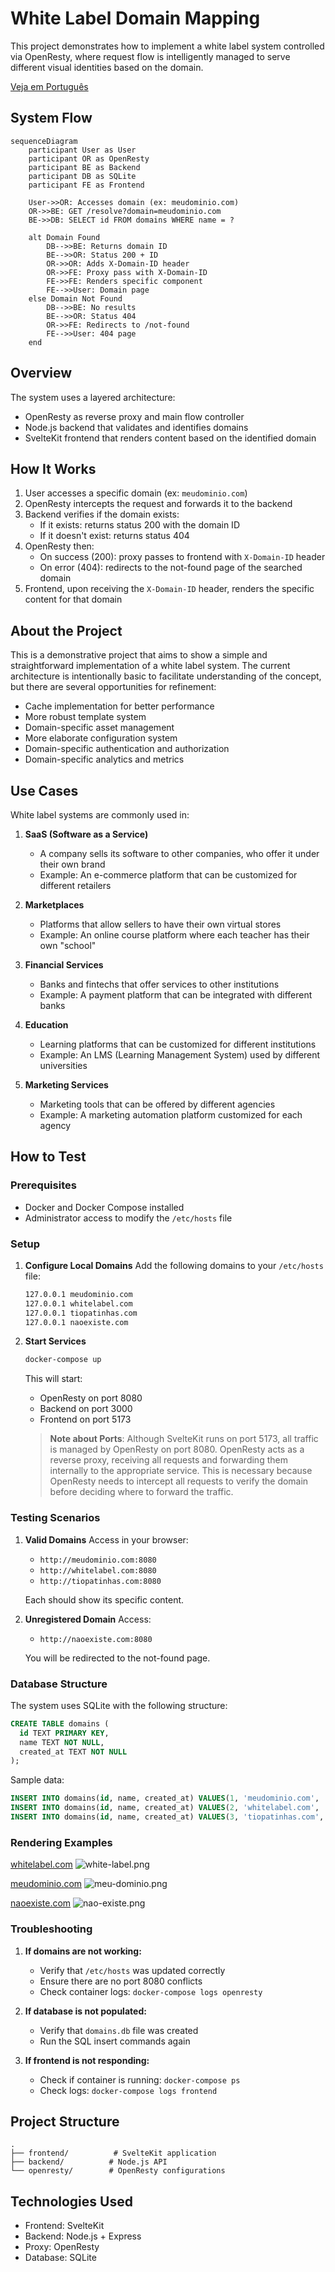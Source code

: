 # White Label Domain Mapping

This project demonstrates how to implement a white label system controlled via OpenResty, where request flow is intelligently managed to serve different visual identities based on the domain.

[Veja em Português](./README.md)

## System Flow

```mermaid
sequenceDiagram
    participant User as User
    participant OR as OpenResty
    participant BE as Backend
    participant DB as SQLite
    participant FE as Frontend

    User->>OR: Accesses domain (ex: meudominio.com)
    OR->>BE: GET /resolve?domain=meudominio.com
    BE->>DB: SELECT id FROM domains WHERE name = ?
    
    alt Domain Found
        DB-->>BE: Returns domain ID
        BE-->>OR: Status 200 + ID
        OR->>OR: Adds X-Domain-ID header
        OR->>FE: Proxy pass with X-Domain-ID
        FE->>FE: Renders specific component
        FE-->>User: Domain page
    else Domain Not Found
        DB-->>BE: No results
        BE-->>OR: Status 404
        OR->>FE: Redirects to /not-found
        FE-->>User: 404 page
    end
```

## Overview

The system uses a layered architecture:
- OpenResty as reverse proxy and main flow controller
- Node.js backend that validates and identifies domains
- SvelteKit frontend that renders content based on the identified domain

## How It Works

1. User accesses a specific domain (ex: `meudominio.com`)
2. OpenResty intercepts the request and forwards it to the backend
3. Backend verifies if the domain exists:
   - If it exists: returns status 200 with the domain ID
   - If it doesn't exist: returns status 404
4. OpenResty then:
   - On success (200): proxy passes to frontend with `X-Domain-ID` header
   - On error (404): redirects to the not-found page of the searched domain
5. Frontend, upon receiving the `X-Domain-ID` header, renders the specific content for that domain

## About the Project

This is a demonstrative project that aims to show a simple and straightforward implementation of a white label system. The current architecture is intentionally basic to facilitate understanding of the concept, but there are several opportunities for refinement:

- Cache implementation for better performance
- More robust template system
- Domain-specific asset management
- More elaborate configuration system
- Domain-specific authentication and authorization
- Domain-specific analytics and metrics

## Use Cases

White label systems are commonly used in:

1. **SaaS (Software as a Service)**
   - A company sells its software to other companies, who offer it under their own brand
   - Example: An e-commerce platform that can be customized for different retailers

2. **Marketplaces**
   - Platforms that allow sellers to have their own virtual stores
   - Example: An online course platform where each teacher has their own "school"

3. **Financial Services**
   - Banks and fintechs that offer services to other institutions
   - Example: A payment platform that can be integrated with different banks

4. **Education**
   - Learning platforms that can be customized for different institutions
   - Example: An LMS (Learning Management System) used by different universities

5. **Marketing Services**
   - Marketing tools that can be offered by different agencies
   - Example: A marketing automation platform customized for each agency

## How to Test

### Prerequisites
- Docker and Docker Compose installed
- Administrator access to modify the `/etc/hosts` file

### Setup

1. **Configure Local Domains**
   Add the following domains to your `/etc/hosts` file:
   ```bash
   127.0.0.1 meudominio.com
   127.0.0.1 whitelabel.com
   127.0.0.1 tiopatinhas.com
   127.0.0.1 naoexiste.com
   ```

2. **Start Services**
   ```bash
   docker-compose up
   ```
   This will start:
   - OpenResty on port 8080
   - Backend on port 3000
   - Frontend on port 5173

   > **Note about Ports**: Although SvelteKit runs on port 5173, all traffic is managed by OpenResty on port 8080. OpenResty acts as a reverse proxy, receiving all requests and forwarding them internally to the appropriate service. This is necessary because OpenResty needs to intercept all requests to verify the domain before deciding where to forward the traffic.

### Testing Scenarios

1. **Valid Domains**
   Access in your browser:
   - `http://meudominio.com:8080`
   - `http://whitelabel.com:8080`
   - `http://tiopatinhas.com:8080`
   
   Each should show its specific content.

2. **Unregistered Domain**
   Access:
   - `http://naoexiste.com:8080`
   
   You will be redirected to the not-found page.

### Database Structure

The system uses SQLite with the following structure:
```sql
CREATE TABLE domains (
  id TEXT PRIMARY KEY,
  name TEXT NOT NULL,
  created_at TEXT NOT NULL
);
```

Sample data:
```sql
INSERT INTO domains(id, name, created_at) VALUES(1, 'meudominio.com', '2021-01-01');
INSERT INTO domains(id, name, created_at) VALUES(2, 'whitelabel.com', '2021-01-01');
INSERT INTO domains(id, name, created_at) VALUES(3, 'tiopatinhas.com', '2021-01-01');
```

### Rendering Examples

[whitelabel.com](http://whitelabel.com:8080)
![white-label.png](./docs/images/white-label.png)

[meudominio.com](http://meudominio.com:8080)
![meu-dominio.png](./docs/images/meu-dominio.png)

[naoexiste.com](http://naoexiste.com:8080)
![nao-existe.png](./docs/images/nao-existe.png)

### Troubleshooting

1. **If domains are not working:**
   - Verify that `/etc/hosts` was updated correctly
   - Ensure there are no port 8080 conflicts
   - Check container logs: `docker-compose logs openresty`

2. **If database is not populated:**
   - Verify that `domains.db` file was created
   - Run the SQL insert commands again

3. **If frontend is not responding:**
   - Check if container is running: `docker-compose ps`
   - Check logs: `docker-compose logs frontend`

## Project Structure

```
.
├── frontend/          # SvelteKit application
├── backend/          # Node.js API
└── openresty/        # OpenResty configurations
```

## Technologies Used

- Frontend: SvelteKit
- Backend: Node.js + Express
- Proxy: OpenResty
- Database: SQLite 